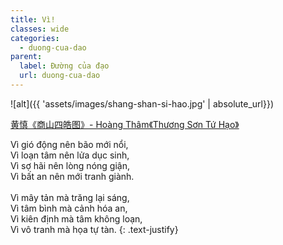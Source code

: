 ```yaml
---
title: Vì!
classes: wide
categories:
  - duong-cua-dao
parent:
  label: Đường của đạo
  url: duong-cua-dao
---
```


![alt]({{ 'assets/images/shang-shan-si-hao.jpg' | absolute_url}})
> <cite>
<a target="_blank" href="https://www.dpm.org.cn/collection/paint/232842.html">
黄慎《商山四皓图》- Hoàng Thâm《Thương Sơn Tứ Hạo》
</a>
</cite>

Vì gió động nên bão mới nổi,\
Vì loạn tâm nên lửa dục sinh,\
Vì sợ hãi nên lòng nóng giận,\
Vì bất an nên mới tranh giành.\
 \
Vì mây tản mà trăng lại sáng,\
Vì tâm bình mà cảnh hóa an,\
Vì kiên định mà tâm không loạn,\
Vì vô tranh mà họa tự tàn.
{: .text-justify}